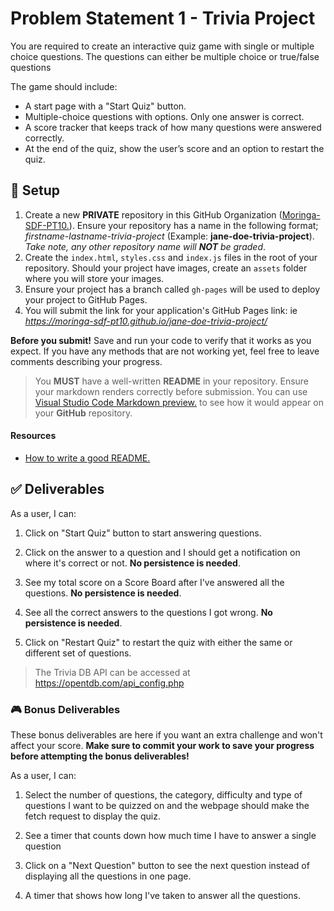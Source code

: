 # Problem Statement 1 - Trivia Project
You are required to create an interactive quiz game with single or multiple choice questions. The questions can either be multiple choice or true/false questions

The game should include:
- A start page with a "Start Quiz" button.
- Multiple-choice questions with options. Only one answer is correct.
- A score tracker that keeps track of how many questions were answered correctly.
- At the end of the quiz, show the user’s score and an option to restart the quiz.

## 🔧 Setup

1.  Create a new  **PRIVATE**  repository in this GitHub Organization ([Moringa-SDF-PT10.](https://github.com/Moringa-SDF-PT10 "Link")). Ensure your repository has a name in the following format;  _firstname-lastname-trivia-project_  (Example: **jane-doe-trivia-project**).  _Take note, any other repository name will  **NOT**  be graded_.
2. Create the `index.html`, `styles.css` and `index.js` files in the root of your repository. Should your project have images, create an `assets` folder where you will store your images.
3. Ensure your project has a branch called `gh-pages` will be used to deploy your project to GitHub Pages.
4. You will submit the link for your application's GitHub Pages link: ie _https://moringa-sdf-pt10.github.io/jane-doe-trivia-project/_

**Before you submit!** Save and run your code to verify that it works as you expect. If you have any methods that are not working yet, feel free to leave comments describing your progress.

> You **MUST** have a well-written **README** in your repository. Ensure your markdown renders correctly before submission. You can use [Visual Studio Code Markdown preview.](https://code.visualstudio.com/docs/languages/markdown#_markdown-preview) to see how it would appear on your **GitHub** repository.

#### Resources

-   [How to write a good README.](https://www.freecodecamp.org/news/how-to-write-a-good-readme-file/ "Link")

## ✅ Deliverables

As a user, I can:

1. Click on "Start Quiz" button to start answering questions.

2.  Click on the answer to a question and I should get a notification on where it's correct or not.  **No persistence is needed**.

3.  See my total score on a Score Board after I've answered all the questions.  **No persistence is needed**.

4. See all the correct answers to the questions I got wrong.  **No persistence is needed**.

5. Click on "Restart Quiz" to restart the quiz with either the same or different set of questions.

> The Trivia DB API can be accessed at https://opentdb.com/api_config.php


### 🎮 Bonus Deliverables

These bonus deliverables are here if you want an extra challenge and won't affect your score.  **Make sure to commit your work to save your progress before attempting the bonus deliverables!**

As a user, I can:
1.  Select the number of questions, the category, difficulty and type of questions I want to be quizzed on and the webpage should make the fetch request to display the quiz.

2.  See a timer that counts down how much time I have to answer a single question

3.  Click on a "Next Question" button to see the next question instead of displaying all the questions in one page.

4.  A timer that shows how long I've taken to answer all the questions.
